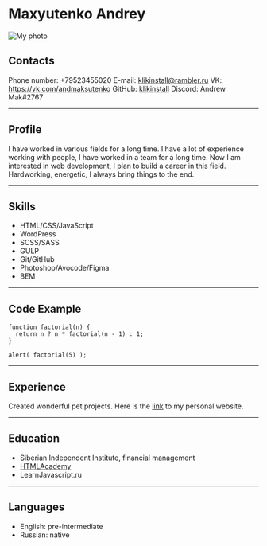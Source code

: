 # Maxyutenko Andrey
![My photo](/images/avatar.png)

## __Contacts__
Phone number: +79523455020
E-mail: klikinstall@rambler.ru
VK: https://vk.com/andmaksutenko
GitHub: [klikinstall](https://github.com/klikinstall)
Discord: Andrew Mak#2767
***

## __Profile__
I have worked in various fields for a long time. I have a lot of experience working with people, I have worked in a team for a long time. Now I am interested in web development, I plan to build a career in this field. Hardworking, energetic, I always bring things to the end.
***

## __Skills__
- HTML/CSS/JavaScript
- WordPress
- SCSS/SASS
- GULP
- Git/GitHub
- Photoshop/Avocode/Figma
- BEM
***

## __Code Example__
```
function factorial(n) {
  return n ? n * factorial(n - 1) : 1;
}

alert( factorial(5) );
```
***

## __Experience__
Created wonderful pet projects. Here is the [link](https://klikinstall.github.io/) to my personal website.
***

## __Education__
* Siberian Independent Institute, financial management
* [HTMLAcademy](https://assets.htmlacademy.ru/certificates/intensive/29/115964.pdf?1480347487&_ga=2.204178451.2027532818.1663840808-610293082.1663840808)
* LearnJavascript.ru
***

## __Languages__
- English: pre-intermediate
- Russian: native
